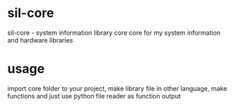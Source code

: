 # sil-core
sil-core - system information library core
core for my system information and hardware libraries

# usage
import core folder to your project,
make library file in other language, make functions
and just use python file reader as function output

